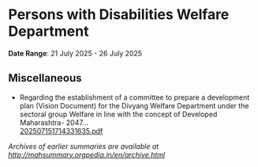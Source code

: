 # Persons with Disabilities Welfare Department

**Date Range**: 21 July 2025 - 26 July 2025


## Miscellaneous
- Regarding the establishment of a committee to prepare a development plan (Vision Document) for the Divyang Welfare Department under the sectoral group Welfare in line with the concept of Developed Maharashtra- 2047...\
  [202507151714331635.pdf](https://gr.maharashtra.gov.in/Site/Upload/Government%20Resolutions/English/202507151714331635.pdf)


*Archives of earlier summaries are available at http://mahsummary.orgpedia.in/en/archive.html*
